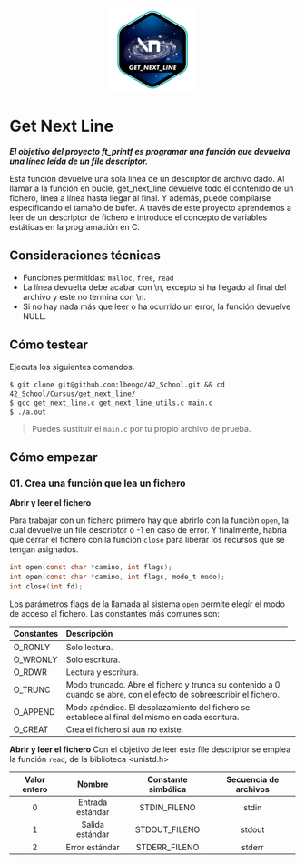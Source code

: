 <p align="center">
  <img src="https://github.com/lbengo/42_School/blob/main/42_badges/get_next_linee.png" alt="get_next_line 42 project badge"/>
</p>

# Get Next Line

***El objetivo del proyecto ft_printf es programar una función que devuelva una línea leída de un file descriptor.***

Esta función devuelve una sola línea de un descriptor de archivo dado. Al llamar a la función en bucle, get_next_line devuelve todo el contenido de un fichero, línea a línea hasta llegar al final. Y además, puede compilarse especificando el tamaño de búfer. A través de este proyecto aprendemos a leer de un descriptor de fichero e introduce el concepto de variables estáticas en la programación en C.

## Consideraciones técnicas
- Funciones permitidas: `malloc`, `free`, `read`
- La línea devuelta debe acabar con \n, excepto si ha llegado al final del archivo y este no termina con \n.
- Si no hay nada más que leer o ha ocurrido un error, la función devuelve NULL.

## Cómo testear
Ejecuta los siguientes comandos.
```shell
$ git clone git@github.com:lbengo/42_School.git && cd 42_School/Cursus/get_next_line/
$ gcc get_next_line.c get_next_line_utils.c main.c
$ ./a.out
```
> Puedes sustituir el `main.c` por tu propio archivo de prueba.

## Cómo empezar

### 01. Crea una función que lea un fichero

**Abrir y leer el fichero**

Para trabajar con un fichero primero hay que abrirlo con la función `open`, la cual devuelve un file descriptor o -1 en caso de error. Y finalmente, habría que cerrar el fichero con la función `close` para liberar los recursos que se tengan asignados.

```c
int open(const char *camino, int flags);
int open(const char *camino, int flags, mode_t modo);
int close(int fd);
```

Los parámetros flags de la llamada al sistema `open` permite elegir el modo de acceso al fichero. Las constantes más comunes son:

<table>
<thead>
  <tr>
    <th align="left">Constantes</th>
    <th align="left">Descripción</th>
  </tr>
</thead>
<tbody>
  <tr>
    <td align="left">O_RONLY</td>
    <td align="left">Solo lectura.</td>
  </tr>
  <tr>
    <td align="left">O_WRONLY</td>
    <td align="left">Solo escritura.</td>
  </tr>
  <tr>
    <td align="left">O_RDWR</td>
    <td align="left">Lectura y escritura.</td>
  </tr>
  <tr>
    <td align="left">O_TRUNC</td>
    <td align="left">Modo truncado. Abre el fichero y trunca su contenido a 0 cuando se abre, con el efecto de sobreescribir el fichero.<td>
  </tr>
  <tr>
    <td align="left">O_APPEND</td>
    <td align="left">Modo apéndice. El desplazamiento del fichero se establece al final del mismo en cada escritura.<td>
  </tr>
  <tr>
    <td align="left">O_CREAT</td>
    <td align="left">Crea el fichero si aun no existe.<td>
  </tr>
</tbody>
</table>



**Abrir y leer el fichero**
Con el objetivo de leer este file descriptor se emplea la función `read`, de la biblioteca <unistd.h>




| Valor entero |      Nombre      | Constante simbólica  | Secuencia de archivos |
|:------------:|:----------------:|:--------------------:|:---------------------:|
|      0       | Entrada estándar |    STDIN_FILENO      |         stdin         |
|      1       | Salida estándar  |    STDOUT_FILENO     |         stdout        |
|      2       | Error estándar   |    STDERR_FILENO     |         stderr        |
